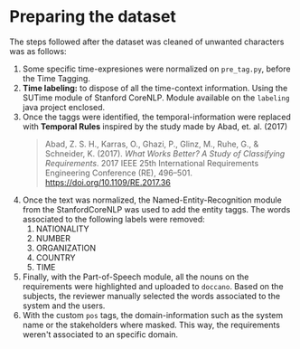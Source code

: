# Preparing the dataset

The steps followed after the dataset was cleaned of unwanted characters was as follows:

1. Some specific time-expresiones were normalized on `pre_tag.py`, before the Time Tagging.
2. **Time labeling:** to dispose of all the time-context information. Using the SUTime module of Stanford CoreNLP. Module available on the `labeling` java project enclosed.
3. Once the taggs were identified, the temporal-information were replaced with **Temporal Rules** inspired by the study made by Abad, et. al. (2017)
   > Abad, Z. S. H., Karras, O., Ghazi, P., Glinz, M., Ruhe, G., & Schneider, K. (2017). _What Works Better? A Study of Classifying Requirements_. 2017 IEEE 25th International Requirements Engineering Conference (RE), 496–501. https://doi.org/10.1109/RE.2017.36 
4. Once the text was normalized, the Named-Entity-Recognition module from the StanfordCoreNLP was used to add the entity taggs. The words associated to the following labels were removed:
   1. NATIONALITY
   2. NUMBER
   3. ORGANIZATION
   4. COUNTRY
   5. TIME
5. Finally, with the Part-of-Speech module, all the nouns on the requirements were highlighted and uploaded to `doccano`. Based on the subjects, the reviewer manually selected the words associated to the system and the users.
6. With the custom `pos` tags, the domain-information such as the system name or the stakeholders where masked. This way, the requirements weren't associated to an specific domain.